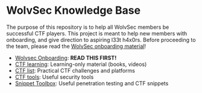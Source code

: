# WolvSec Knowledge Base
The purpose of this repository is to help all WolvSec members be successful CTF players. This project is meant to help new members with onboarding, and give direction to aspiring l33t h4x0rs. Before proceeding to the team, please read the [WolvSec onboarding material](onboarding.md)!

* [Wolvsec Onboarding](onboarding.md): <b>READ THIS FIRST!</b> 
* [CTF learning](ctf-learning.md): Learning-only material (books, videos)
* [CTF list](ctf-list.md): Practical CTF challenges and platforms
* [CTF tools](ctf-tools.md): Useful security tools
* [Snippet Toolbox](snippet-toolbox.md): Useful penetration testing and CTF snippets

